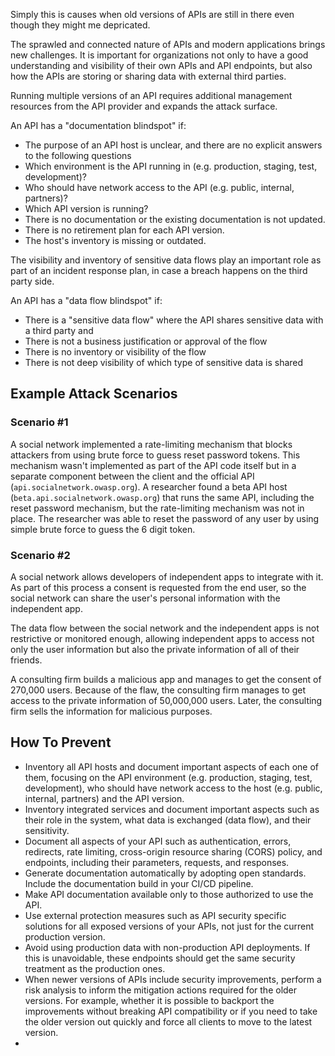 Simply this is causes when old versions of APIs are still in there even though they might me depricated.

The sprawled and connected nature of APIs and modern applications brings new challenges. It is important for organizations not only to have a good understanding and visibility of their own APIs and API endpoints, but also how the APIs are storing or sharing data with external third parties.

Running multiple versions of an API requires additional management resources from the API provider and expands the attack surface.

An API has a "documentation blindspot" if:

- The purpose of an API host is unclear, and there are no explicit answers to the following questions
- Which environment is the API running in (e.g. production, staging, test, development)?
- Who should have network access to the API (e.g. public, internal, partners)?
- Which API version is running?
- There is no documentation or the existing documentation is not updated.
- There is no retirement plan for each API version.
- The host's inventory is missing or outdated.

The visibility and inventory of sensitive data flows play an important role as part of an incident response plan, in case a breach happens on the third party side.

An API has a "data flow blindspot" if:

- There is a "sensitive data flow" where the API shares sensitive data with a third party and
- There is not a business justification or approval of the flow
- There is no inventory or visibility of the flow
- There is not deep visibility of which type of sensitive data is shared

## Example Attack Scenarios

### Scenario #1

A social network implemented a rate-limiting mechanism that blocks attackers from using brute force to guess reset password tokens. This mechanism wasn't implemented as part of the API code itself but in a separate component between the client and the official API (`api.socialnetwork.owasp.org`). A researcher found a beta API host (`beta.api.socialnetwork.owasp.org`) that runs the same API, including the reset password mechanism, but the rate-limiting mechanism was not in place. The researcher was able to reset the password of any user by using simple brute force to guess the 6 digit token.

### Scenario #2

A social network allows developers of independent apps to integrate with it. As part of this process a consent is requested from the end user, so the social network can share the user's personal information with the independent app.

The data flow between the social network and the independent apps is not restrictive or monitored enough, allowing independent apps to access not only the user information but also the private information of all of their friends.

A consulting firm builds a malicious app and manages to get the consent of 270,000 users. Because of the flaw, the consulting firm manages to get access to the private information of 50,000,000 users. Later, the consulting firm sells the information for malicious purposes.

## How To Prevent

- Inventory all API hosts and document important aspects of each one of them, focusing on the API environment (e.g. production, staging, test, development), who should have network access to the host (e.g. public, internal, partners) and the API version.
- Inventory integrated services and document important aspects such as their role in the system, what data is exchanged (data flow), and their sensitivity.
- Document all aspects of your API such as authentication, errors, redirects, rate limiting, cross-origin resource sharing (CORS) policy, and endpoints, including their parameters, requests, and responses.
- Generate documentation automatically by adopting open standards. Include the documentation build in your CI/CD pipeline.
- Make API documentation available only to those authorized to use the API.
- Use external protection measures such as API security specific solutions for all exposed versions of your APIs, not just for the current production version.
- Avoid using production data with non-production API deployments. If this is unavoidable, these endpoints should get the same security treatment as the production ones.
- When newer versions of APIs include security improvements, perform a risk analysis to inform the mitigation actions required for the older versions. For example, whether it is possible to backport the improvements without breaking API compatibility or if you need to take the older version out quickly and force all clients to move to the latest version.
- 